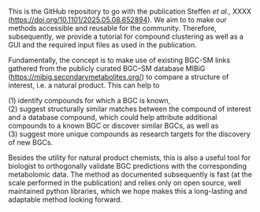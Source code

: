 This is the GitHub repository to go with the publication Steffen _et al._, XXXX (https://doi.org/10.1101/2025.05.08.652894). 
We aim to to make our methods accessible and reusable for the community. Therefore, subsequently, we provide a tutorial for compound clustering as well as a GUI and the required input files as used in the publication.

Fundamentally, the concept is to make use of existing BGC-SM links gathered from the publicly curated BGC–SM database MIBiG (https://mibig.secondarymetabolites.org/) to compare a structure of interest, i.e. a natural product. This can help to 

 (1) identify compounds for which a BGC is known,   
 (2) suggest structurally similar matches between the compound of interest and a database compound, which could help attribute additional compounds to a known BGC or discover similar BGCs, as well as  
 (3) suggest more unique compounds as research targets for the discovery of new BGCs.

Besides the utility for natural product chemists, this is also a useful tool for biologist to orthogonally validate BGC predictions with the corresponding metabolomic data.
The method as documented subsequently is fast (at the scale performed in the publication) and relies only on open source, well maintained python libraries, which we hope makes this a long-lasting and adaptable method looking forward.
